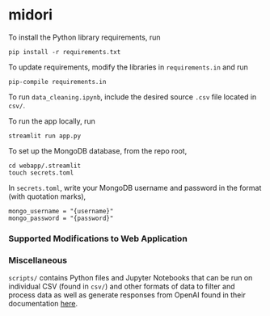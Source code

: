 # midori


To install the Python library requirements, run
```{sh}
pip install -r requirements.txt
```

To update requirements, modify the libraries in `requirements.in` and run
```{sh}
pip-compile requirements.in
```

To run `data_cleaning.ipynb`, include the desired source `.csv` file located in `csv/`.

To run the app locally, run

```{sh}
streamlit run app.py
```

To set up the MongoDB database, from the repo root,
```{sh}
cd webapp/.streamlit
touch secrets.toml

```
In `secrets.toml`, write your MongoDB username and password in the format (with quotation marks),
```{sh}
mongo_username = "{username}"
mongo_password = "{password}"
```


### Supported Modifications to Web Application


### Miscellaneous

`scripts/` contains Python files and Jupyter Notebooks that can be run on individual CSV (found in `csv/`) and other formats of data to filter and process data as well as generate responses from OpenAI found in their documentation [here](https://platform.openai.com/docs/models).